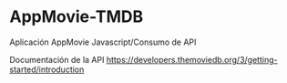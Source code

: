 # AppMovie-TMDB
Aplicación AppMovie Javascript/Consumo de API

Documentación de la API https://developers.themoviedb.org/3/getting-started/introduction
